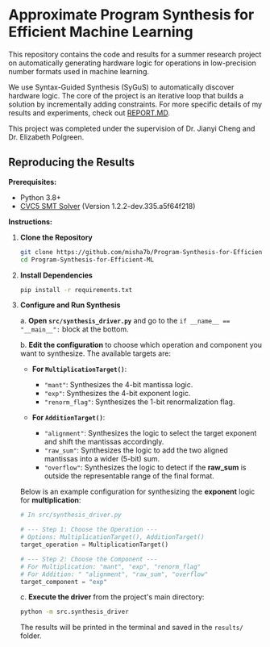 # Approximate Program Synthesis for Efficient Machine Learning

This repository contains the code and results for a summer research project on automatically generating hardware logic for operations in low-precision number formats used in machine learning.

We use Syntax-Guided Synthesis (SyGuS) to automatically discover hardware logic. The core of the project is an iterative loop that builds a solution by incrementally adding constraints. For more specific details of my results and experiments, check out [REPORT.MD](REPORT.MD).

This project was completed under the supervision of Dr. Jianyi Cheng and Dr. Elizabeth Polgreen.

## Reproducing the Results

**Prerequisites:**
*   Python 3.8+
*   [CVC5 SMT Solver](https://cvc5.github.io/) (Version 1.2.2-dev.335.a5f64f218)

**Instructions:**

1.  **Clone the Repository**
    ```bash
    git clone https://github.com/misha7b/Program-Synthesis-for-Efficient-ML
    cd Program-Synthesis-for-Efficient-ML
    ```

2.  **Install Dependencies**
    ```bash
    pip install -r requirements.txt
    ```

3.  **Configure and Run Synthesis**

    a. **Open `src/synthesis_driver.py`** and go to the `if __name__ == "__main__":` block at the bottom.

    b. **Edit the configuration** to choose which operation and component you want to synthesize. The available targets are:

    *   **For `MultiplicationTarget()`**:
        *   `"mant"`: Synthesizes the 4-bit mantissa logic.
        *   `"exp"`: Synthesizes the 4-bit exponent logic.
        *   `"renorm_flag"`: Synthesizes the 1-bit renormalization flag.

    *   **For `AdditionTarget()`**:
        *   `"alignment"`: Synthesizes the logic to select the target exponent and shift the mantissas accordingly.
        *   `"raw_sum"`: Synthesizes the logic to add the two aligned mantissas into a wider (5-bit) sum.
        *   `"overflow"`: Synthesizes the logic to detect if the **raw_sum** is outside the representable range of the final format.

    Below is an example configuration for synthesizing the **exponent** logic for **multiplication**:
    ```python
    # In src/synthesis_driver.py

    # --- Step 1: Choose the Operation ---
    # Options: MultiplicationTarget(), AdditionTarget()
    target_operation = MultiplicationTarget()

    # --- Step 2: Choose the Component ---
    # For Multiplication: "mant", "exp", "renorm_flag"
    # For Addition: " "alignment", "raw_sum", "overflow"
    target_component = "exp"
    ```

    c. **Execute the driver** from the project's main directory:
    ```bash
    python -m src.synthesis_driver
    ```
    The results will be printed in the terminal and saved in the `results/` folder.
